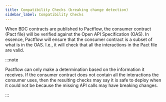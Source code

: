 ```yaml
---
title: Compatibility Checks (breaking change detection)
sidebar_label: Compatibility Checks
---
```


When BDC contracts are published to Pactflow, the consumer contract (Pact file) will be verified against the Open API Specification (OAS).
In essence, Pactflow will ensure that the consumer contract is a subset of what is in the OAS. I.e., it will check that all the interactions in the Pact file are valid.

:::note

Pactflow can only make a determination based on the information it receives. If the consumer contract does not contain all the 
interactions the consumer uses, then the resulting checks may say it is safe to deploy when it could not be because the missing API
calls may have breaking changes.

:::
